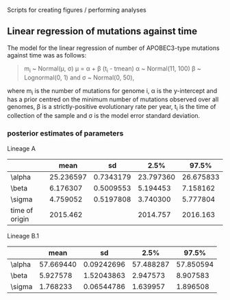 Scripts for creating figures / performing analyses

## Linear regression of mutations against time

The model for the linear regression of number of APOBEC3-type mutations against time was as follows:
>   m<sub>i</sub> ~ Normal(μ, σ)
>   μ = α + β  (t<sub>i</sub> - tmean) 
>   α ~ Normal(11, 100)
>   β ~ Lognormal(0, 1) and
>   σ ~ Normal(0, 50),

where m<sub>i</sub> is the number of mutations for genome i,
α is the y-intercept and has a prior centred on the minimum number of mutations observed over all genomes, β is a strictly-positive evolutionary rate per year, t<sub>i</sub> is the time of collection of the sample and σ is the model error standard deviation.

### posterior estimates of parameters

Lineage A

|    |    mean   |   sd   |     2.5%    |  97.5%
|--- | --- | --- | --- | ---          
|\alpha|    25.236597| 0.7343179| 23.797360| 26.675833
|\beta|      6.176307| 0.5009553|  5.194453|  7.158162
|\sigma|     4.759052| 0.5197808|  3.740300|  5.777804
|time of origin| 2015.462 | | 2014.757 | 2016.163

Lineage B.1

|      |    mean   |   sd   |     2.5%    |  97.5%
|--- | --- | --- | --- | ---          
|\alpha |57.669440|0.09242696| 57.488287 |57.850594
|\beta  | 5.927578|1.52043863|  2.947573 | 8.907583
|\sigma | 1.768233|0.06544786|  1.639957 | 1.896508
